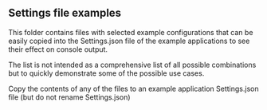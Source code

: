 ## Settings file examples

This folder contains files with selected example configurations that can be easily copied into the Settings.json file of the example applications to see their effect on console output.

The list is not intended as a comprehensive list of all possible combinations but to quickly demonstrate some of the possible use cases. 

Copy the contents of any of the files to an example application Settings.json file  (but do not rename Settings.json)
